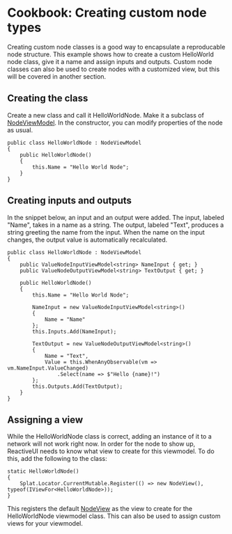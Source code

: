 # Cookbook: Creating custom node types

Creating custom node classes is a good way to encapsulate a reproducable node structure.
This example shows how to create a custom HelloWorld node class, give it a name and assign inputs and outputs.
Custom node classes can also be used to create nodes with a customized view, but this will be covered in another section.

## Creating the class

Create a new class and call it HelloWorldNode. Make it a subclass of [NodeViewModel](https://wouterdek.github.io/NodeNetwork/api/api/NodeNetwork.ViewModels.NodeViewModel.html).
In the constructor, you can modify properties of the node as usual.

```
public class HelloWorldNode : NodeViewModel
{
    public HelloWorldNode()
    {
        this.Name = "Hello World Node";
    }
}
```

## Creating inputs and outputs

In the snippet below, an input and an output were added.
The input, labeled "Name", takes in a name as a string.
The output, labeled "Text", produces a string greeting the name from the input.
When the name on the input changes, the output value is automatically recalculated.

```
public class HelloWorldNode : NodeViewModel
{
    public ValueNodeInputViewModel<string> NameInput { get; }
    public ValueNodeOutputViewModel<string> TextOutput { get; }

    public HelloWorldNode()
    {
        this.Name = "Hello World Node";
        
        NameInput = new ValueNodeInputViewModel<string>()
        {
            Name = "Name"
        };
        this.Inputs.Add(NameInput);

        TextOutput = new ValueNodeOutputViewModel<string>()
        {
            Name = "Text",
            Value = this.WhenAnyObservable(vm => vm.NameInput.ValueChanged)
                .Select(name => $"Hello {name}!")
        };
        this.Outputs.Add(TextOutput);
    }
}
```

## Assigning a view

While the HelloWorldNode class is correct, adding an instance of it to a network will not work right now.
In order for the node to show up, ReactiveUI needs to know what view to create for this viewmodel.
To do this, add the following to the class:

```
static HelloWorldNode()
{
    Splat.Locator.CurrentMutable.Register(() => new NodeView(), typeof(IViewFor<HelloWorldNode>));
}
```

This registers the default [NodeView](https://wouterdek.github.io/NodeNetwork/api/api/NodeNetwork.Views.NodeView.html) as the view to create for the HelloWorldNode viewmodel class.
This can also be used to assign custom views for your viewmodel.
